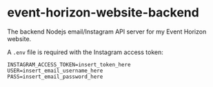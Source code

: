 # event-horizon-website-backend
The backend Nodejs email/Instagram API server for my Event Horizon website.

A `.env` file is required with the Instagram access token:
```
INSTAGRAM_ACCESS_TOKEN=insert_token_here
USER=insert_email_username_here
PASS=insert_email_password_here
```